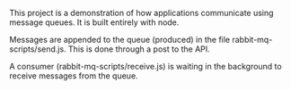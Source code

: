  
This project is a demonstration of how applications communicate using message queues. It is built entirely with node.

Messages are appended to the queue (produced) in the file rabbit-mq-scripts/send.js. This is done through a post to the API.

A consumer (rabbit-mq-scripts/receive.js) is waiting in the background to receive messages from the queue.